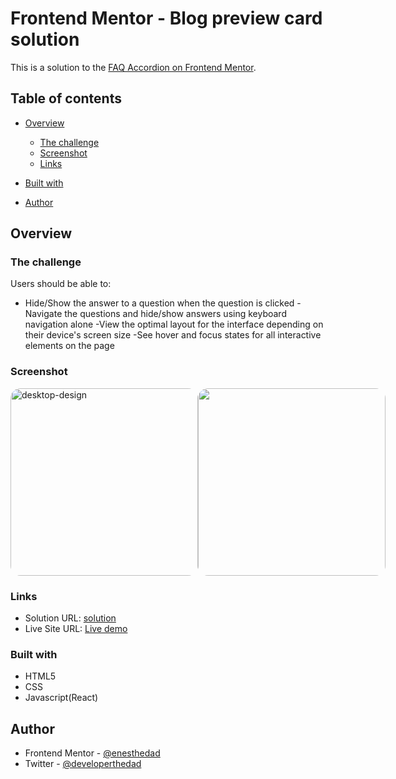 # Frontend Mentor - Blog preview card solution

This is a solution to the [FAQ Accordion on Frontend Mentor](https://www.frontendmentor.io/challenges/faq-accordion-wyfFdeBwBz). 

## Table of contents

- [Overview](#overview)
  - [The challenge](#the-challenge)
  - [Screenshot](#screenshot)
  - [Links](#links)
- [Built with](#built-with)
  
- [Author](#author)


## Overview

### The challenge

Users should be able to:

- Hide/Show the answer to a question when the question is clicked
-Navigate the questions and hide/show answers using keyboard navigation alone
-View the optimal layout for the interface depending on their device's screen size
-See hover and focus states for all interactive elements on the page

### Screenshot
<div style="display:flex">
  <img src="https://pbs.twimg.com/media/GCk_nZnWcAAHIOj?format=jpg&name=4096x4096" alt="desktop-design" height="300" style="border-radius:16px;">
   <img src="https://pbs.twimg.com/media/GCk_nZqXkAAqPRf?format=jpg&name=large" height="300" style="border-radius:16px;">
  </div>
 


### Links

- Solution URL: [solution](https://github.com/enesthedad/frontend-mentor-faq-accordion)
- Live Site URL: [Live demo](https://658fc085f7667f3c741db927--genuine-baklava-4c0fb3.netlify.app/)

### Built with

- HTML5 
- CSS
- Javascript(React)

 
## Author

- Frontend Mentor - [@enesthedad](https://www.frontendmentor.io/profile/enesthedad)
- Twitter - [@developerthedad](https://www.twitter.com/developerthedad)

